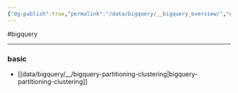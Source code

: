 ```yaml
---
{"dg-publish":true,"permalink":"/data/bigquery/__bigquery_overview/","noteIcon":"","created":"2024-06-30T00:39:32.592+09:00"}
---
```


#bigquery

---

### basic
- [[data/bigquery/__/bigquery-partitioning-clustering\|bigquery-partitioning-clustering]]
